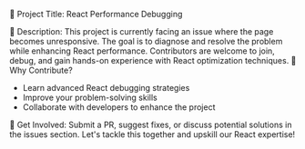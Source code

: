 🚀 Project Title: React Performance Debugging

📌 Description:
This project is currently facing an issue where the page becomes unresponsive. The goal is to diagnose and resolve the problem while enhancing React performance. Contributors are welcome to join, debug, and gain hands-on experience with React optimization techniques.
🔧 Why Contribute?
- Learn advanced React debugging strategies
- Improve your problem-solving skills
- Collaborate with developers to enhance the project


📢 Get Involved:
Submit a PR, suggest fixes, or discuss potential solutions in the issues section. Let's tackle this together and upskill our React expertise!
